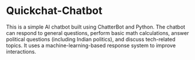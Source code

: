 # Quickchat-Chatbot
This is a simple AI chatbot built using ChatterBot and Python. The chatbot can respond to general questions, perform basic math calculations, answer political questions (including Indian politics), and discuss tech-related topics. It uses a machine-learning-based response system to improve interactions.
